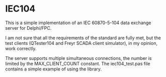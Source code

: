 # IEC104

This is a simple implementation of an IEC 60870-5-104 data exchange server for Delphi/FPC.

I am not sure that all the requirements of the standard are fully met, but the test clients (QTester104 and Freyr SCADA client simulator), in my opinion, work correctly.

The server supports multiple simultaneous connections, the number is limited by the MAX_CLIENT_COUNT constant. The iec104_test.pas file contains a simple example of using the library.

